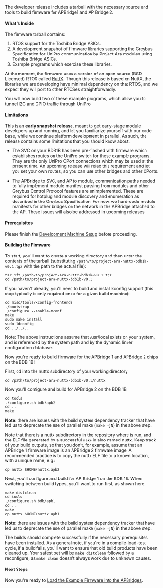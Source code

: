 The developer release includes a tarball with the necessary source and tools to build firmware for APBridge1 and AP Bridge 2.

#### What's Inside

The firmware tarball contains:

1. RTOS support for the Toshiba Bridge ASICs.
2. A development snapshot of firmware libraries supporting the Greybus Specification for UniPro communication by Project Ara modules using Toshiba Bridge ASICs.
3. Example programs which exercise these libraries.

At the moment, the firmware uses a version of an open source (BSD Licensed) RTOS called [NuttX](http://www.nuttx.org/). Though this release is based on NuttX, the libraries we are developing have minimal dependency on that RTOS, and we expect they will port to other RTOSes straightforwardly.

You will now build two of these example programs, which allow you to tunnel I2C and GPIO traffic through UniPro.

#### Limitations

This is an **early snapshot release**, meant to get early-stage module developers up and running, and let you familiarize yourself with our code base, while we continue platform development in parallel. As such, the release contains some limitations that you should know about.

- The SVC on your BDB1B has been pre-flashed with firmware which establishes routes on the UniPro switch for these example programs. They are the only UniPro CPort connections which may be used at the present time. An upcoming release will relax this requirement and let you set your own routes, so you can use other bridges and other CPorts.

- The APBridge to SVC, and AP to module, communication paths needed to fully implement module manifest passing from modules and other Greybus Control Protocol features are unimplemented. These are required for hotplug and module discovery and enumeration as described in the Greybus Specification. For now, we hard-code module manifests for other bridges on the network in the APBridge attached to the AP. These issues will also be addressed in upcoming releases.

#### Prerequisites

Please finish the [Development Machine Setup](Development-Machine-Setup) before proceeding.

#### Building the Firmware

To start, you'll want to create a working directory and then untar the contents of the tarball (substituting `/path/to/project-ara-nuttx-bdb1b-v0.1.tgz` with the path to the actual file):

````
tar xfz /path/to/project-ara-nuttx-bdb1b-v0.1.tgz
cd /path/to/project-ara-nuttx-bdb1b-v0.1
````
If you haven't already, you'll need to build and install kconfig support (this step typically is only required once for a given build machine):
````
cd misc/tools/kconfig-frontends
./bootstrap
./configure --enable-mconf
make
sudo make install
sudo ldconfig
cd ../../..
````
Note: The above instructions assume that /usr/local exists on your system, and is referenced by the system path and by the dynamic linker configuration database.

Now you're ready to build firmware for the APBridge 1 and APBridge 2 chips on the BDB 1B!

First, cd into the nuttx subdirectory of your working directory
````
cd /path/to/project-ara-nuttx-bdb1b-v0.1/nuttx
````

Now you'll configure and build for APBridge 2 on the BDB 1B
````
cd tools
./configure.sh bdb/apb2
cd ..
make
````

**Note:** there are issues with the build system dependency tracker that have led us to deprecate the use of parallel make (`make -jN`) in the above step.

Note that there is a nuttx subdirectory in the repository where <make> is run, and the ELF file generated by a successful `make` is also named nuttx.  Keep track of your build outputs, so that you don’t, for example, assume that an APBridge 1 firmware image is an APBridge 2 firmware image.  A recommended practice is to copy the nuttx ELF file to a known location, with a unique name, e.g.:
````
cp nuttx $HOME/nuttx.apb2
````
Next, you'll configure and build for AP Bridge 1 on the BDB 1B.  When switching between build types, you'll want to run <make distclean> first, as shown here:
````
make distclean
cd tools
./configure.sh bdb/apb1
cd ..
make
cp nuttx $HOME/nuttx.apb1
````

**Note:** there are issues with the build system dependency tracker that have led us to deprecate the use of parallel make (`make -jN`) in the above step.

The builds should complete successfully if the necessary prerequisites have been installed.  As a general note, if you're in a compile-load-test cycle, if a build fails, you'll want to ensure that old build products have been cleaned up.  Your safest bet will be `make distclean` followed by a reconfigure, as `make clean` doesn't always work due to unknown causes.

#### Next Steps

Now you're ready to [Load the Example Firmware into the APBridges](Loading-Example-Firmware-into-the-APBridges).

